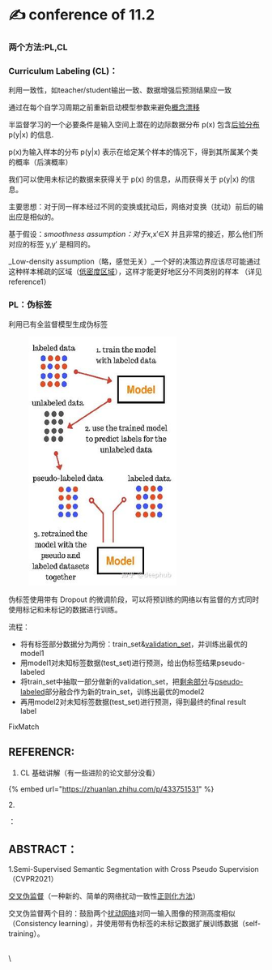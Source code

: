 # ✍ conference of 11.2

### 两个方法:PL,CL

### Curriculum Labeling (CL)：

利用一致性，如teacher/student输出一致、数据增强后预测结果应一致

通过在每个自学习周期之前重新启动模型参数来避免[概念漂移](https://www.zhihu.com/search?q=%E6%A6%82%E5%BF%B5%E6%BC%82%E7%A7%BB\&search\_source=Entity\&hybrid\_search\_source=Entity\&hybrid\_search\_extra=%7B%22sourceType%22%3A%22article%22%2C%22sourceId%22%3A%22530860794%22%7D)



半监督学习的一个必要条件是输入空间上潜在的边际数据分布 p(x) 包含[后验分布](https://www.zhihu.com/search?q=%E5%90%8E%E9%AA%8C%E5%88%86%E5%B8%83\&search\_source=Entity\&hybrid\_search\_source=Entity\&hybrid\_search\_extra=%7B%22sourceType%22%3A%22article%22%2C%22sourceId%22%3A%22433751531%22%7D) p(y|x) 的信息.

p(x)为输入样本的分布      p(y|x) 表示在给定某个样本的情况下，得到其所属某个类的概率（后演概率）

我们可以使用未标记的数据来获得关于 p(x) 的信息，从而获得关于 p(y|x) 的信息。



主要思想：对于同一样本经过不同的变换或扰动后，网络对变换（扰动）前后的输出应是相似的。

基于假设：_smoothness assumption：对于x_,x′∈X 并且非常的接近，那么他们所对应的标签 y,y′ 是相同的。

_Low-density assumption（略，感觉无关）_一个好的决策边界应该尽可能通过这种样本稀疏的区域（[低密度区域](https://www.zhihu.com/search?q=%E4%BD%8E%E5%AF%86%E5%BA%A6%E5%8C%BA%E5%9F%9F\&search\_source=Entity\&hybrid\_search\_source=Entity\&hybrid\_search\_extra=%7B%22sourceType%22%3A%22article%22%2C%22sourceId%22%3A%22433751531%22%7D)），这样才能更好地区分不同类别的样本 （详见reference1）

### PL：伪标签

利用已有全监督模型生成伪标签

<figure><img src="../../.gitbook/assets/image.png" alt=""><figcaption></figcaption></figure>

伪标签使用带有 Dropout 的微调阶段，可以将预训练的网络以有监督的方式同时使用标记和未标记的数据进行训练。

流程：

* 将有标签部分数据分为两份：train\_set&[validation\_set](https://www.zhihu.com/search?q=validation\_set\&search\_source=Entity\&hybrid\_search\_source=Entity\&hybrid\_search\_extra=%7B%22sourceType%22%3A%22article%22%2C%22sourceId%22%3A%22116065447%22%7D)，并训练出最优的model1
* 用model1对未知标签数据(test\_set)进行预测，给出伪标签结果pseudo-labeled
* 将train\_set中抽取一部分做新的validation\_set，把[剩余部分](https://www.zhihu.com/search?q=%E5%89%A9%E4%BD%99%E9%83%A8%E5%88%86\&search\_source=Entity\&hybrid\_search\_source=Entity\&hybrid\_search\_extra=%7B%22sourceType%22%3A%22article%22%2C%22sourceId%22%3A%22116065447%22%7D)与[pseudo-labeled](https://www.zhihu.com/search?q=pseudo-labeled\&search\_source=Entity\&hybrid\_search\_source=Entity\&hybrid\_search\_extra=%7B%22sourceType%22%3A%22article%22%2C%22sourceId%22%3A%22116065447%22%7D)部分融合作为新的train\_set，训练出最优的model2
* 再用model2对未知标签数据(test\_set)进行预测，得到最终的final result label





FixMatch





## REFERENCR:

1. CL 基础讲解（有一些进阶的论文部分没看）

{% embed url="https://zhuanlan.zhihu.com/p/433751531" %}

2\.

：





## ABSTRACT：

1.Semi-Supervised Semantic Segmentation with Cross Pseudo Supervision（CVPR2021）

[交叉伪监督](https://www.zhihu.com/search?q=%E4%BA%A4%E5%8F%89%E4%BC%AA%E7%9B%91%E7%9D%A3\&search\_source=Entity\&hybrid\_search\_source=Entity\&hybrid\_search\_extra=%7B%22sourceType%22%3A%22article%22%2C%22sourceId%22%3A%22433751531%22%7D)（一种新的、简单的网络扰动一致性[正则化方法](https://www.zhihu.com/search?q=%E6%AD%A3%E5%88%99%E5%8C%96%E6%96%B9%E6%B3%95\&search\_source=Entity\&hybrid\_search\_source=Entity\&hybrid\_search\_extra=%7B%22sourceType%22%3A%22article%22%2C%22sourceId%22%3A%22433751531%22%7D)）&#x20;

交叉伪监督两个目的：鼓励两个[扰动网络](https://www.zhihu.com/search?q=%E6%89%B0%E5%8A%A8%E7%BD%91%E7%BB%9C\&search\_source=Entity\&hybrid\_search\_source=Entity\&hybrid\_search\_extra=%7B%22sourceType%22%3A%22article%22%2C%22sourceId%22%3A%22433751531%22%7D)对同一输入图像的预测高度相似（Consistency learning），并使用带有伪标签的未标记数据扩展训练数据（self-training）。

\
\


